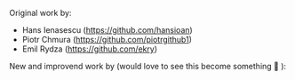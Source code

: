 Original work by:
- Hans Ienasescu (https://github.com/hansioan)
- Piotr Chmura (https://github.com/piotrgithub1)
- Emil Rydza (https://github.com/ekry)

New and improvend work by (would love to see this become something 🤩 ):
